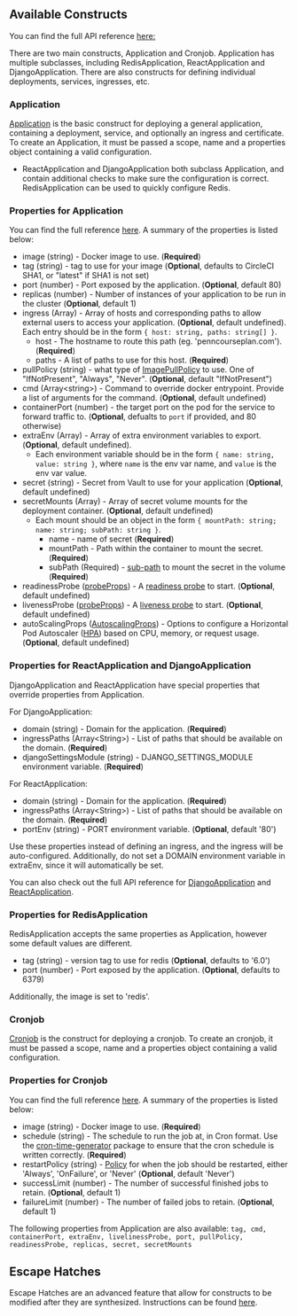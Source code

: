 ## Available Constructs

You can find the full API reference [here:](https://kittyhawk.pennlabs.org/) 

There are two main constructs, Application and Cronjob. Application has multiple subclasses, including  RedisApplication, ReactApplication and DjangoApplication. There are also constructs for defining individual deployments, services, ingresses, etc. 

### Application

[Application](lib/application.ts) is the basic construct for deploying a general application, containing a deployment, service, and optionally an ingress and certificate. To create an Application, it must be passed a scope, name and a properties object containing a valid configuration. 
  - ReactApplication and DjangoApplication both subclass Application, and contain additional checks to make sure the configuration is correct. RedisApplication can be used to quickly configure Redis. 


### Properties for Application
You can find the full reference [here](https://kittyhawk.pennlabs.org/interfaces/_lib_application_.applicationprops.html). A summary of the properties is listed below:
- image (string) - Docker image to use. (**Required**)
- tag (string) - tag to use for your image  (**Optional**, defaults to CircleCI SHA1, or "latest" if SHA1 is not set)
- port (number) - Port exposed by the application. (**Optional**, default 80)
- replicas (number) - Number of instances of your application to be run in the cluster (**Optional**, default 1)
- ingress (Array) - Array of hosts and corresponding paths to allow external users to access your application. (**Optional**, default undefined). Each entry should be in the form ```{ host: string, paths: string[] }```.  
  - host - The hostname to route this path (eg. 'penncourseplan.com'). (**Required**)
  - paths - A list of paths to use for this host. (**Required**)
- pullPolicy (string) - what type of [ImagePullPolicy](https://kubernetes.io/docs/concepts/containers/images/#updating-images) to use. One of "IfNotPresent", "Always", "Never". (**Optional**, default "IfNotPresent")
- cmd (Array\<string\>) - Command to override docker entrypoint. Provide a list of arguments for the command. (**Optional**, default undefined)
- containerPort (number) - the target port on the pod for the service to forward traffic to. (**Optional**, defualts to ```port```  if provided, and 80 otherwise)
- extraEnv (Array) - Array of extra environment variables to export. (**Optional**, default undefined).
  - Each environment variable should be in the form ```{ name: string, value: string }```, where ```name``` is the env var name, and ```value``` is the env var value.
- secret (string) - Secret from Vault to use for your application (**Optional**, default undefined)
- secretMounts (Array) - Array of secret volume mounts for the deployment container. (**Optional**, default undefined)
    - Each mount should be an object in the form ```{ mountPath: string; name: string; subPath: string }```.
      - name - name of secret (**Required**)
      - mountPath - Path within the container to mount the secret. (**Required**)
      - subPath (Required) - [sub-path](https://kubernetes.io/docs/concepts/storage/volumes/#using-subpath) to mount the secret in the volume (**Required**)
- readinessProbe ([probeProps](https://kittyhawk.pennlabs.org/interfaces/_lib_container_.probeprops.html)) - A [readiness probe](https://kubernetes.io/docs/tasks/configure-pod-container/configure-liveness-readiness-startup-probes/#define-readiness-probes) to start. (**Optional**, default undefined)
- livenessProbe ([probeProps](https://kittyhawk.pennlabs.org/interfaces/_lib_container_.probeprops.html)) - A [liveness probe](https://kubernetes.io/docs/tasks/configure-pod-container/configure-liveness-readiness-startup-probes/#define-a-liveness-command) to start. (**Optional**, default undefined)
 - autoScalingProps ([AutoscalingProps](https://kittyhawk.pennlabs.org/interfaces/_lib_autoscaler_.autoscalingprops.html)) - Options to configure a Horizontal Pod Autoscaler ([HPA](https://kubernetes.io/docs/tasks/run-application/horizontal-pod-autoscale/)) based on CPU, memory, or request usage. (**Optional**, default undefined)

### Properties for ReactApplication and DjangoApplication
DjangoApplication and ReactApplication have special properties that override properties from Application.

For DjangoApplication:
- domain (string) - Domain for the application. (**Required**)
- ingressPaths (Array\<String\>) - List of paths that should be available on the domain. (**Required**)
- djangoSettingsModule (string) - DJANGO_SETTINGS_MODULE environment variable. (**Required**)

For ReactApplication:
- domain (string) - Domain for the application. (**Required**)
- ingressPaths (Array\<String\>) - List of paths that should be available on the domain. (**Required**)
- portEnv (string) - PORT environment variable. (**Optional**, default '80')

Use these properties instead of defining an ingress, and the ingress will be auto-configured. Additionally, do not set a DOMAIN environment variable in extraEnv, since it will automatically be set. 

You can also check out the full API reference for [DjangoApplication](https://kittyhawk.pennlabs.org/interfaces/_lib_application_.djangoapplicationprops.html) and [ReactApplication](https://kittyhawk.pennlabs.org/kittyhawk/interfaces/_lib_application_.reactapplicationprops.html).

### Properties for RedisApplication

RedisApplication accepts the same properties as Application, however some default values are different.
- tag (string) - version tag to use for redis  (**Optional**, defaults to '6.0')
- port (number) - Port exposed by the application. (**Optional**, defaults to 6379)

Additionally, the image is set to 'redis'.

### Cronjob

[Cronjob](lib/cronjob.ts) is the construct for deploying a cronjob. To create an cronjob, it must be passed a scope, name and a properties object containing a valid configuration. 
### Properties for Cronjob
You can find the full reference [here](https://kittyhawk.pennlabs.org/interfaces/_lib_cronjob_.cronjobprops.html). A summary of the properties is listed below:
- image (string) - Docker image to use. (**Required**)
- schedule (string) - The schedule to run the job at, in Cron format. Use the [cron-time-generator](https://www.npmjs.com/package/cron-time-generator) package to ensure that the cron schedule is written correctly.  (**Required**)
- restartPolicy (string) - [Policy](https://kubernetes.io/docs/concepts/workloads/controllers/job/#handling-pod-and-container-failures) for when the job should be restarted, either 'Always', 'OnFailure', or 'Never' (**Optional**, default 'Never')
- successLimit (number) - The number of successful finished jobs to retain. (**Optional**, default 1)
- failureLimit (number) - The number of failed jobs to retain. (**Optional**, default 1)

The following properties from Application are also available: ```tag, cmd, containerPort, extraEnv, livelinessProbe, port, pullPolicy, readinessProbe, replicas, secret, secretMounts```


## Escape Hatches

Escape Hatches are an advanced feature that allow for constructs to be modified after they are synthesized. Instructions can be found [here](https://github.com/awslabs/cdk8s/blob/master/docs/concepts/escape-hatches.md).